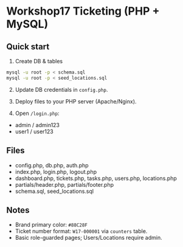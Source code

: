 # Workshop17 Ticketing (PHP + MySQL)

## Quick start
1) Create DB & tables
```bash
mysql -u root -p < schema.sql
mysql -u root -p < seed_locations.sql
```

2) Update DB credentials in `config.php`.

3) Deploy files to your PHP server (Apache/Nginx).

4) Open `/login.php`:
- admin / admin123
- user1 / user123

## Files
- config.php, db.php, auth.php
- index.php, login.php, logout.php
- dashboard.php, tickets.php, tasks.php, users.php, locations.php
- partials/header.php, partials/footer.php
- schema.sql, seed_locations.sql

## Notes
- Brand primary color: `#88C28F`
- Ticket number format: `W17-000001` via `counters` table.
- Basic role-guarded pages; Users/Locations require admin.
